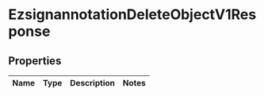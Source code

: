 
# EzsignannotationDeleteObjectV1Response

## Properties
| Name | Type | Description | Notes |
| ------------ | ------------- | ------------- | ------------- |



